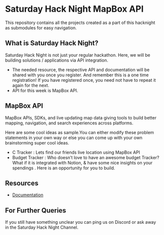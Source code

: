 # Saturday Hack Night MapBox API

This repository contains all the projects created as a part of this hacknight as submodules for easy navigation.

## What is Saturday Hack Night?

Saturday Hack Night is not just your regular hackathon. Here, we will be building solutions / applications via API integration.
* The needed resource, the respective API and documentation will be shared with you once you register. And remember this is a one time registration! If you have registered once, you need not have to repeat it again for the next.
* API for this week is MapBox API.

## MapBox API
MapBox APIs, SDKs, and live updating map data giving tools to build better mapping, navigation, and search experiences across platforms.

Here are some cool ideas as sample.You can either modify these problem statements in your own way or else you can come up with your own brainstorming super cool ideas.
- C Tracker : Lets find our friends live location using MapBox API
- Budget Tracker : Who doesn’t love to have an awesome budget Tracker? What if it is integrated with Notion, & have some nice insights on your spendings . Here is an opportunity for you to build.

## Resources

- [Documentation](https://docs.mapbox.com/)

## For Further Queries

If you still have something unclear you can ping us on Discord or ask away in the Saturday Hack Night Channel.
